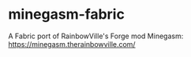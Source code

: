 # minegasm-fabric


A Fabric port of RainbowVille's Forge mod Minegasm: https://minegasm.therainbowville.com/
